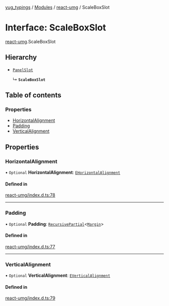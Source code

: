 [yug_typings](../README.md) / [Modules](../modules.md) / [react-umg](../modules/react_umg.md) / ScaleBoxSlot

# Interface: ScaleBoxSlot

[react-umg](../modules/react_umg.md).ScaleBoxSlot

## Hierarchy

- [`PanelSlot`](react_umg.PanelSlot.md)

  ↳ **`ScaleBoxSlot`**

## Table of contents

### Properties

- [HorizontalAlignment](react_umg.ScaleBoxSlot.md#horizontalalignment)
- [Padding](react_umg.ScaleBoxSlot.md#padding)
- [VerticalAlignment](react_umg.ScaleBoxSlot.md#verticalalignment)

## Properties

### HorizontalAlignment

• `Optional` **HorizontalAlignment**: [`EHorizontalAlignment`](../enums/ue_ue.EHorizontalAlignment.md)

#### Defined in

[react-umg/index.d.ts:78](https://github.com/YugMetaverse/yug_typings/blob/25cad34/react-umg/index.d.ts#L78)

___

### Padding

• `Optional` **Padding**: [`RecursivePartial`](../modules/react_umg.md#recursivepartial)<[`Margin`](../classes/ue_ue.Margin.md)\>

#### Defined in

[react-umg/index.d.ts:77](https://github.com/YugMetaverse/yug_typings/blob/25cad34/react-umg/index.d.ts#L77)

___

### VerticalAlignment

• `Optional` **VerticalAlignment**: [`EVerticalAlignment`](../enums/ue_ue.EVerticalAlignment.md)

#### Defined in

[react-umg/index.d.ts:79](https://github.com/YugMetaverse/yug_typings/blob/25cad34/react-umg/index.d.ts#L79)
